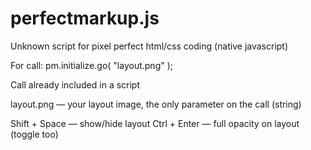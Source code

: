 perfectmarkup.js
==============

Unknown script for pixel perfect html/css coding (native javascript)

For call:
    pm.initialize.go( "layout.png" );

Call already included in a script

layout.png — your layout image, the only parameter on the call (string)

Shift + Space — show/hide layout
Ctrl + Enter — full opacity on layout (toggle too)

